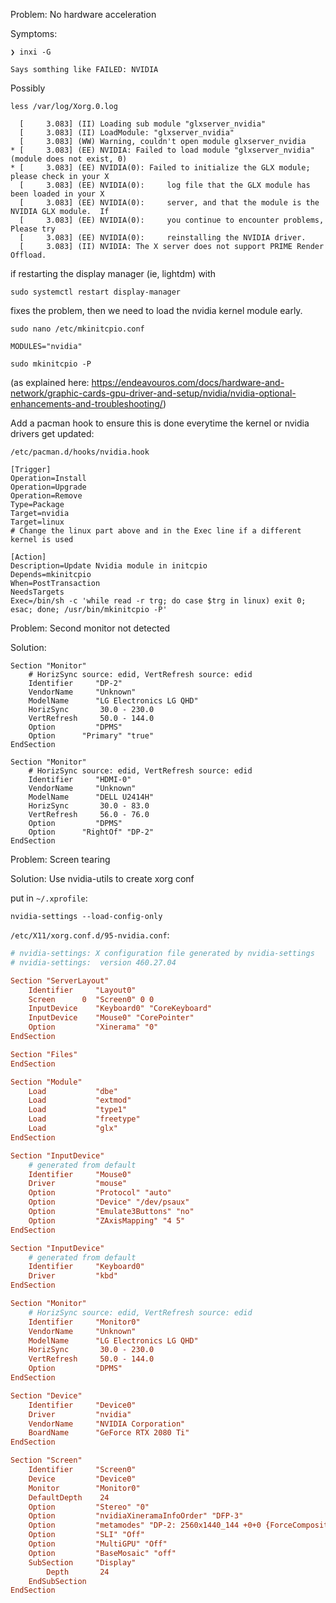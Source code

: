 

Problem:
No hardware acceleration

Symptoms:

```
❯ inxi -G  

Says somthing like FAILED: NVIDIA
```

Possibly 

```
less /var/log/Xorg.0.log

  [     3.083] (II) Loading sub module "glxserver_nvidia"
  [     3.083] (II) LoadModule: "glxserver_nvidia"
  [     3.083] (WW) Warning, couldn't open module glxserver_nvidia
* [     3.083] (EE) NVIDIA: Failed to load module "glxserver_nvidia" (module does not exist, 0)
* [     3.083] (EE) NVIDIA(0): Failed to initialize the GLX module; please check in your X
  [     3.083] (EE) NVIDIA(0):     log file that the GLX module has been loaded in your X
  [     3.083] (EE) NVIDIA(0):     server, and that the module is the NVIDIA GLX module.  If
  [     3.083] (EE) NVIDIA(0):     you continue to encounter problems, Please try
  [     3.083] (EE) NVIDIA(0):     reinstalling the NVIDIA driver.
  [     3.083] (II) NVIDIA: The X server does not support PRIME Render Offload.
```

if restarting the display manager (ie, lightdm) with

```
sudo systemctl restart display-manager
```

fixes the problem, then we need to load the nvidia kernel module early.

```
sudo nano /etc/mkinitcpio.conf

MODULES="nvidia"

sudo mkinitcpio -P
```

(as explained here: https://endeavouros.com/docs/hardware-and-network/graphic-cards-gpu-driver-and-setup/nvidia/nvidia-optional-enhancements-and-troubleshooting/)

Add a pacman hook to ensure this is done everytime the kernel or nvidia drivers get updated:

`/etc/pacman.d/hooks/nvidia.hook`

```
[Trigger]
Operation=Install
Operation=Upgrade
Operation=Remove
Type=Package
Target=nvidia
Target=linux
# Change the linux part above and in the Exec line if a different kernel is used

[Action]
Description=Update Nvidia module in initcpio
Depends=mkinitcpio
When=PostTransaction
NeedsTargets
Exec=/bin/sh -c 'while read -r trg; do case $trg in linux) exit 0; esac; done; /usr/bin/mkinitcpio -P'
```


Problem:
Second monitor not detected

Solution:

```
Section "Monitor"
    # HorizSync source: edid, VertRefresh source: edid
    Identifier     "DP-2"
    VendorName     "Unknown"
    ModelName      "LG Electronics LG QHD"
    HorizSync       30.0 - 230.0
    VertRefresh     50.0 - 144.0
    Option         "DPMS"
    Option      "Primary" "true"
EndSection

Section "Monitor"
    # HorizSync source: edid, VertRefresh source: edid
    Identifier     "HDMI-0"
    VendorName     "Unknown"
    ModelName      "DELL U2414H"
    HorizSync       30.0 - 83.0
    VertRefresh     56.0 - 76.0
    Option         "DPMS"
    Option      "RightOf" "DP-2"
EndSection
```


Problem:
Screen tearing

Solution:
Use nvidia-utils to create xorg conf

put in `~/.xprofile`:

```
nvidia-settings --load-config-only
```

`/etc/X11/xorg.conf.d/95-nvidia.conf`:

```conf
# nvidia-settings: X configuration file generated by nvidia-settings
# nvidia-settings:  version 460.27.04

Section "ServerLayout"
    Identifier     "Layout0"
    Screen      0  "Screen0" 0 0
    InputDevice    "Keyboard0" "CoreKeyboard"
    InputDevice    "Mouse0" "CorePointer"
    Option         "Xinerama" "0"
EndSection

Section "Files"
EndSection

Section "Module"
    Load           "dbe"
    Load           "extmod"
    Load           "type1"
    Load           "freetype"
    Load           "glx"
EndSection

Section "InputDevice"
    # generated from default
    Identifier     "Mouse0"
    Driver         "mouse"
    Option         "Protocol" "auto"
    Option         "Device" "/dev/psaux"
    Option         "Emulate3Buttons" "no"
    Option         "ZAxisMapping" "4 5"
EndSection

Section "InputDevice"
    # generated from default
    Identifier     "Keyboard0"
    Driver         "kbd"
EndSection

Section "Monitor"
    # HorizSync source: edid, VertRefresh source: edid
    Identifier     "Monitor0"
    VendorName     "Unknown"
    ModelName      "LG Electronics LG QHD"
    HorizSync       30.0 - 230.0
    VertRefresh     50.0 - 144.0
    Option         "DPMS"
EndSection

Section "Device"
    Identifier     "Device0"
    Driver         "nvidia"
    VendorName     "NVIDIA Corporation"
    BoardName      "GeForce RTX 2080 Ti"
EndSection

Section "Screen"
    Identifier     "Screen0"
    Device         "Device0"
    Monitor        "Monitor0"
    DefaultDepth    24
    Option         "Stereo" "0"
    Option         "nvidiaXineramaInfoOrder" "DFP-3"
    Option         "metamodes" "DP-2: 2560x1440_144 +0+0 {ForceCompositionPipeline=On, ForceFullCompositionPipeline=On}, HDMI-0: nvidia-auto-select +2560+100"
    Option         "SLI" "Off"
    Option         "MultiGPU" "Off"
    Option         "BaseMosaic" "off"
    SubSection     "Display"
        Depth       24
    EndSubSection
EndSection
```